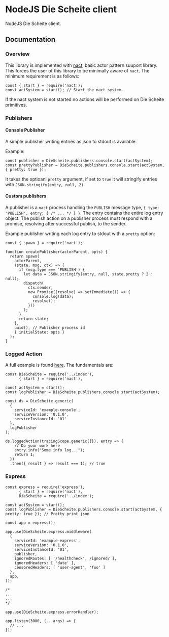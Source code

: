 # NodeJS Die Scheite client
NodeJS Die Scheite client.

## Documentation

### Overview
This library is implemented with [nact](https://github.com/ncthbrt/nact), basic actor pattern suuport library. This
forces the user of this library to be minimally aware of `nact`. The minimum requirement is as follows:

```
const { start } = require('nact');
const actSystem = start(); // Start the nact system.
```

If the nact system is not started no actions will be performed on Die Scheite primitives.

### Publishers

#### Console Publisher

A simple publisher writing entries as json to stdout is available.

Example:
```
const publisher = DieScheite.publishers.console.start(actSystem);
const prettyPublisher = DieScheite.publishers.console.start(actSystem, { pretty: true });
```

It takes the optioanl `pretty` argument, if set to `true` it will stringify entries with
`JSON.stringify(entry, null, 2)`.

#### Custom publishers

A publisher is a `nact` process handling the `PUBLISH` message type, `{ type: 'PUBLISH', entry: { /* ... */ } }`. The
entry contains the entire log entry object. The publish action on a publisher process must respond with a promise,
resolving after successful publish, to the sender.

Example publisher writing each log entry to stdout with a `pretty` option:
```
const { spawn } = require('nact');

function createPublisher(actorParent, opts) {
  return spawn(
    actorParent,
    (state, msg, ctx) => {
      if (msg.type === 'PUBLISH') {
        let data = JSON.stringify(entry, null, state.pretty ? 2 : null);
        dispatch(
          ctx.sender,
          new Promise((resolve) => setImmediate(() => {
            console.log(data);
            resolve();
          }))
        );
      }
      return state;
    },
    uuid(), // Publisher process id
    { initialState: opts }
  );
}
```

### Logged Action

A full example is found [here](examples/console.js). The fundamentals are:

```
const DieScheite = require('../index'),
      { start } = require('nact'),

const actSystem = start();
const logPublisher = DieScheite.publishers.console.start(actSystem);

const ds = DieScheite.generic(
  {
    serviceId: 'example-console',
    serviceVersion: '0.1.0',
    serviceInstanceId: '01'
  },
  logPublisher
);

ds.loggedAction(tracingScope.generic({}), entry => {
    // Do your work here
    entry.info("Some info log...");
    return 1;
  })
  .then({ result } => result === 1); // true
```

### Express

```
const express = require('express'),
      { start } = require('nact'),
      DieScheite = require('../index');

const actSystem = start();
const logPublisher = DieScheite.publishers.console.start(actSystem, { pretty: true }); // Pretty print json

const app = express();

app.use(DieScheite.express.middleware(
  {
    serviceId: 'example-express',
    serviceVersion: '0.1.0',
    serviceInstanceId: '01',
    publisher,
    ignoredRoutes: [ '/healthcheck', /ignored/ ],
    ignoredHeaders: [ 'date' ],
    censoredHeaders: [ 'user-agent', 'foo' ]
  },
  app,
));

/*
...
...
*/

app.use(DieScheite.express.errorHandler);

app.listen(3000, (...args) => {
  // ...
});
```
